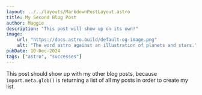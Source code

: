 ```yaml
---
layout: ../../layouts/MarkdownPostLayout.astro
title: My Second Blog Post
author: Maggie
description: "This post will show up on its own!"
image:
    url: "https://docs.astro.build/default-og-image.png"
    alt: "The word astro against an illustration of planets and stars."
pubDate: 10-Dec-2024
tags: ["astro", "successes"]
---
```

This post should show up with my other blog posts, because `import.meta.glob()` is returning a list of all my posts in order to create my list.